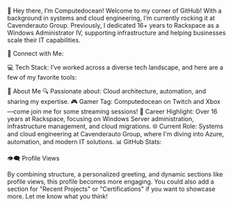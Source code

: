 👋 Hey there, I’m Computedocean!
Welcome to my corner of GitHub! With a background in systems and cloud engineering, I’m currently rocking it at Cavenderauto Group. Previously, I dedicated 16+ years to Rackspace as a Windows Administrator IV, supporting infrastructure and helping businesses scale their IT capabilities.

🔗 Connect with Me:


💻 Tech Stack:
I’ve worked across a diverse tech landscape, and here are a few of my favorite tools:



🚀 About Me
🔍 Passionate about: Cloud architecture, automation, and sharing my expertise.
🎮 Gamer Tag: Computedocean on Twitch and Xbox—come join me for some streaming sessions!
💼 Career Highlight: Over 16 years at Rackspace, focusing on Windows Server administration, infrastructure management, and cloud migrations.
🌐 Current Role: Systems and cloud engineering at Cavenderauto Group, where I'm diving into Azure, automation, and modern IT solutions.
📊 GitHub Stats:


👁‍🗨 Profile Views


By combining structure, a personalized greeting, and dynamic sections like profile views, this profile becomes more engaging. You could also add a section for "Recent Projects" or "Certifications" if you want to showcase more. Let me know what you think!

